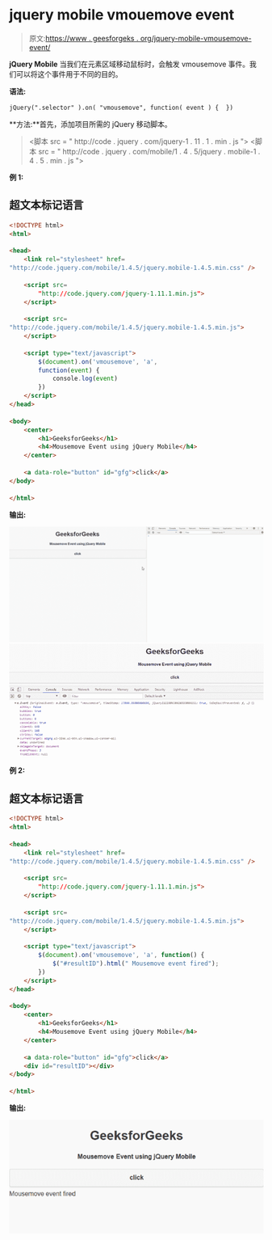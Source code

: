 # jquery mobile vmouemove event

> 原文:[https://www . geesforgeks . org/jquery-mobile-vmousemove-event/](https://www.geeksforgeeks.org/jquery-mobile-vmousemove-event/)

**jQuery Mobile** 当我们在元素区域移动鼠标时，会触发 vmousemove 事件。我们可以将这个事件用于不同的目的。

**语法:**

```html
jQuery(".selector" ).on( "vmousemove", function( event ) {  })
```

**方法:**首先，添加项目所需的 jQuery 移动脚本。

> <link rel="”stylesheet”" href="”http://code.jquery.com/mobile/1.4.5/jquery.mobile-1.4.5.min.css”">
> <脚本 src = " http://code . jquery . com/jquery-1 . 11 . 1 . min . js "></脚本>
> <脚本 src = " http://code . jquery . com/mobile/1 . 4 . 5/jquery . mobile-1 . 4 . 5 . min . js "></脚本>

**例 1:**

## 超文本标记语言

```html
<!DOCTYPE html>
<html>

<head>
    <link rel="stylesheet" href=
"http://code.jquery.com/mobile/1.4.5/jquery.mobile-1.4.5.min.css" />

    <script src=
        "http://code.jquery.com/jquery-1.11.1.min.js">
    </script>

    <script src=
"http://code.jquery.com/mobile/1.4.5/jquery.mobile-1.4.5.min.js">
    </script>

    <script type="text/javascript">
        $(document).on('vmousemove', 'a',
        function(event) {
            console.log(event)
        })
    </script>
</head>

<body>
    <center>
        <h1>GeeksforGeeks</h1>
        <h4>Mousemove Event using jQuery Mobile</h4>
    </center>

    <a data-role="button" id="gfg">click</a>
</body>

</html>
```

**输出:**

![](img/7b73097890e406688906ebd1437823db.png) ![](img/b1b1d8d1844c4e1bcc2ee05fff518d9b.png)

**例 2:**

## 超文本标记语言

```html
<!DOCTYPE html>
<html>

<head>
    <link rel="stylesheet" href=
"http://code.jquery.com/mobile/1.4.5/jquery.mobile-1.4.5.min.css" />

    <script src=
        "http://code.jquery.com/jquery-1.11.1.min.js">
    </script>

    <script src=
"http://code.jquery.com/mobile/1.4.5/jquery.mobile-1.4.5.min.js">
    </script>

    <script type="text/javascript">
        $(document).on('vmousemove', 'a', function() {
            $("#resultID").html(" Mousemove event fired");
        })
    </script>
</head>

<body>
    <center>
        <h1>GeeksforGeeks</h1>
        <h4>Mousemove Event using jQuery Mobile</h4>
    </center>

    <a data-role="button" id="gfg">click</a>
    <div id="resultID"></div>
</body>

</html>
```

**输出:**

![](img/8345ab878e60ec1135e1c808fbf2f760.png)